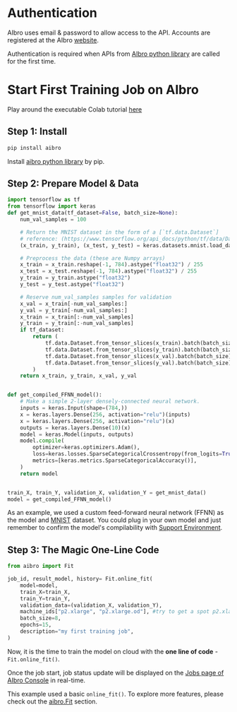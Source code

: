 # Authentication

AIbro uses email & password to allow access to the API. Accounts are registered at the AIbro [website](https://aipaca.ai).

Authentication is required when APIs from [AIbro python library](https://pypi.org/project/aibro/) are called for the first time.

# Start First Training Job on AIbro

<aside class="success">
Play around the executable Colab tutorial <a href = "https://colab.research.google.com/drive/19sXZ4kbic681zqEsrl_CZfB5cegUwuIB#forceEdit=true&sandboxMode=true&scrollTo=Et8ivBtkckme"> here</a>
</aside>

## Step 1: Install

```python
pip install aibro
```

Install [aibro python library](https://pypi.org/project/aibro/) by pip.

## Step 2: Prepare Model & Data

```python
import tensorflow as tf
from tensorflow import keras
def get_mnist_data(tf_dataset=False, batch_size=None):
    num_val_samples = 100

    # Return the MNIST dataset in the form of a [`tf.data.Dataset`]
    # reference: (https://www.tensorflow.org/api_docs/python/tf/data/Dataset).
    (x_train, y_train), (x_test, y_test) = keras.datasets.mnist.load_data()

    # Preprocess the data (these are Numpy arrays)
    x_train = x_train.reshape(-1, 784).astype("float32") / 255
    x_test = x_test.reshape(-1, 784).astype("float32") / 255
    y_train = y_train.astype("float32")
    y_test = y_test.astype("float32")

    # Reserve num_val_samples samples for validation
    x_val = x_train[-num_val_samples:]
    y_val = y_train[-num_val_samples:]
    x_train = x_train[:-num_val_samples]
    y_train = y_train[:-num_val_samples]
    if tf_dataset:
        return (
            tf.data.Dataset.from_tensor_slices(x_train).batch(batch_size),
            tf.data.Dataset.from_tensor_slices(y_train).batch(batch_size),
            tf.data.Dataset.from_tensor_slices(x_val).batch(batch_size),
            tf.data.Dataset.from_tensor_slices(y_val).batch(batch_size),
        )
    return x_train, y_train, x_val, y_val


def get_compiled_FFNN_model():
    # Make a simple 2-layer densely-connected neural network.
    inputs = keras.Input(shape=(784,))
    x = keras.layers.Dense(256, activation="relu")(inputs)
    x = keras.layers.Dense(256, activation="relu")(x)
    outputs = keras.layers.Dense(10)(x)
    model = keras.Model(inputs, outputs)
    model.compile(
        optimizer=keras.optimizers.Adam(),
        loss=keras.losses.SparseCategoricalCrossentropy(from_logits=True),
        metrics=[keras.metrics.SparseCategoricalAccuracy()],
    )
    return model


train_X, train_Y, validation_X, validation_Y = get_mnist_data()
model = get_compiled_FFNN_model()
```

As an example, we used a custom feed-forward neural network (FFNN) as the model and [MNIST](https://www.tensorflow.org/api_docs/python/tf/data/Dataset) dataset. You could plug in your own model and just remember to confirm the model's compilability with [Support Environment](#support-environment).

## Step 3: The Magic One-Line Code

```python
from aibro import Fit

job_id, result_model, history= Fit.online_fit(
    model=model,
    train_X=train_X,
    train_Y=train_Y,
    validation_data=(validation_X, validation_Y),
    machine_ids["p2.xlarge", "p2.xlarge.od"], #try to get a spot p2.xlarge first, if failed, use its on-demand server
    batch_size=8,
    epochs=15,
    description="my first training job",
)
```

Now, it is the time to train the model on cloud with the **one line of code** - `Fit.online_fit()`.

Once the job start, job status update will be displayed on the [Jobs page of AIbro Console](https://aipaca.ai/jobs) in real-time.

This example used a basic `online_fit()`. To explore more features, please check out the [aibro.Fit](#aibro-fit) section.
